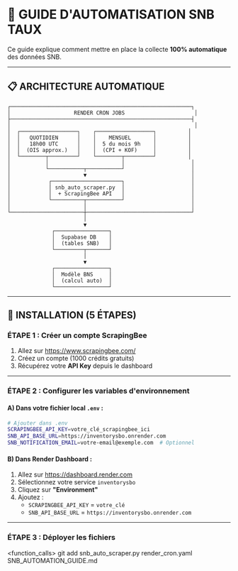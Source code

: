 # 🤖 GUIDE D'AUTOMATISATION SNB TAUX

Ce guide explique comment mettre en place la collecte **100% automatique** des données SNB.

---

## 📋 ARCHITECTURE AUTOMATIQUE

```
┌─────────────────────────────────────────────────────────┐
│                    RENDER CRON JOBS                      │
├─────────────────────────────────────────────────────────┤
│                                                          │
│  ┌──────────────────┐    ┌──────────────────┐          │
│  │   QUOTIDIEN      │    │    MENSUEL       │          │
│  │   18h00 UTC      │    │  5 du mois 9h    │          │
│  │  (OIS approx.)   │    │  (CPI + KOF)     │          │
│  └────────┬─────────┘    └────────┬─────────┘          │
│           │                       │                     │
│           └───────────┬───────────┘                     │
│                       ▼                                 │
│            ┌──────────────────────┐                     │
│            │ snb_auto_scraper.py  │                     │
│            │  + ScrapingBee API   │                     │
│            └──────────┬───────────┘                     │
│                       │                                 │
└───────────────────────┼─────────────────────────────────┘
                        │
                        ▼
              ┌─────────────────┐
              │  Supabase DB    │
              │  (tables SNB)   │
              └─────────┬───────┘
                        │
                        ▼
              ┌─────────────────┐
              │  Modèle BNS     │
              │  (calcul auto)  │
              └─────────────────┘
```

---

## 🚀 INSTALLATION (5 ÉTAPES)

### **ÉTAPE 1 : Créer un compte ScrapingBee**

1. Allez sur https://www.scrapingbee.com/
2. Créez un compte (1000 crédits gratuits)
3. Récupérez votre **API Key** depuis le dashboard

---

### **ÉTAPE 2 : Configurer les variables d'environnement**

#### **A) Dans votre fichier local `.env` :**

```bash
# Ajouter dans .env
SCRAPINGBEE_API_KEY=votre_clé_scrapingbee_ici
SNB_API_BASE_URL=https://inventorysbo.onrender.com
SNB_NOTIFICATION_EMAIL=votre-email@exemple.com  # Optionnel
```

#### **B) Dans Render Dashboard :**

1. Allez sur https://dashboard.render.com
2. Sélectionnez votre service `inventorysbo`
3. Cliquez sur **"Environment"**
4. Ajoutez :
   - `SCRAPINGBEE_API_KEY` = `votre_clé`
   - `SNB_API_BASE_URL` = `https://inventorysbo.onrender.com`

---

### **ÉTAPE 3 : Déployer les fichiers**

<function_calls>
<invoke name="run_terminal_cmd">
<parameter name="command">git add snb_auto_scraper.py render_cron.yaml SNB_AUTOMATION_GUIDE.md
